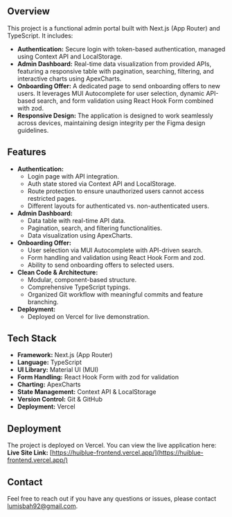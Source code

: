 ## Overview
This project is a functional admin portal built with Next.js (App Router) and TypeScript. It includes:
- **Authentication:** Secure login with token-based authentication, managed using Context API and LocalStorage.
- **Admin Dashboard:** Real-time data visualization from provided APIs, featuring a responsive table with pagination, searching, filtering, and interactive charts using ApexCharts.
- **Onboarding Offer:** A dedicated page to send onboarding offers to new users. It leverages MUI Autocomplete for user selection, dynamic API-based search, and form validation using React Hook Form combined with zod.
- **Responsive Design:** The application is designed to work seamlessly across devices, maintaining design integrity per the Figma design guidelines.

## Features
- **Authentication:**
  - Login page with API integration.
  - Auth state stored via Context API and LocalStorage.
  - Route protection to ensure unauthorized users cannot access restricted pages.
  - Different layouts for authenticated vs. non-authenticated users.
- **Admin Dashboard:**
  - Data table with real-time API data.
  - Pagination, search, and filtering functionalities.
  - Data visualization using ApexCharts.
- **Onboarding Offer:**
  - User selection via MUI Autocomplete with API-driven search.
  - Form handling and validation using React Hook Form and zod.
  - Ability to send onboarding offers to selected users.
- **Clean Code & Architecture:**
  - Modular, component-based structure.
  - Comprehensive TypeScript typings.
  - Organized Git workflow with meaningful commits and feature branching.
- **Deployment:**
  - Deployed on Vercel for live demonstration.

## Tech Stack
- **Framework:** Next.js (App Router)
- **Language:** TypeScript
- **UI Library:** Material UI (MUI)
- **Form Handling:** React Hook Form with zod for validation
- **Charting:** ApexCharts
- **State Management:** Context API & LocalStorage
- **Version Control:** Git & GitHub
- **Deployment:** Vercel

## Deployment
The project is deployed on Vercel. You can view the live application here:
**Live Site Link:** [https://huiblue-frontend.vercel.app/](https://huiblue-frontend.vercel.app/)

## Contact
Feel free to reach out if you have any questions or issues, please contact [lumisbah92@gmail.com](mailto:lumisbah92@gmail.com).

